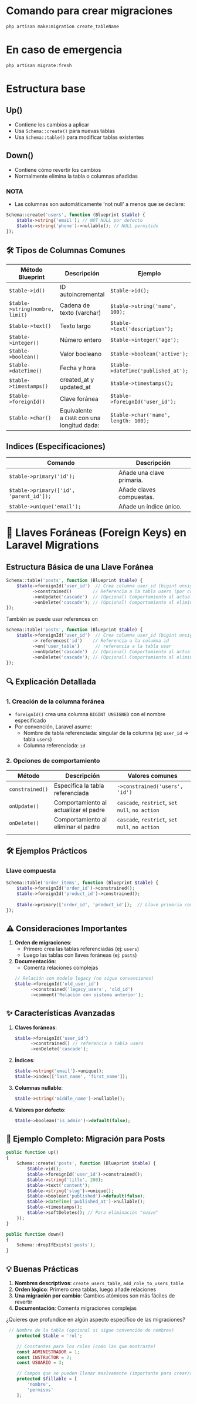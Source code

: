 # Comando para crear migraciones
```terminal
php artisan make:migration create_tableName
```

# En caso de emergencia
```terminal
php artisan migrate:fresh
```
# Estructura base
## Up()
- Contiene los cambios a aplicar
- Usa `Schema::create()` para nuevas tablas
- Usa `Schema::table()` para modificar tablas existentes
## Down()
-  Contiene cómo revertir los cambios
- Normalmente elimina la tabla o columnas añadidas


### NOTA
- Las columnas son automáticamente 'not null' a menos que se declare:
```php
Schema::create('users', function (Blueprint $table) {
    $table->string('email'); // NOT NULL por defecto
    $table->string('phone')->nullable(); // NULL permitido
});
```
## 🛠️ Tipos de Columnas Comunes

| Método Blueprint                | Descripción                                 | Ejemplo                              |
| ------------------------------- | ------------------------------------------- | ------------------------------------ |
| `$table->id()`                  | ID autoincremental                          | `$table->id();`                      |
| `$table->string(nombre, limit)` | Cadena de texto (varchar)                   | `$table->string('name', 100);`       |
| `$table->text()`                | Texto largo                                 | `$table->text('description');`       |
| `$table->integer()`             | Número entero                               | `$table->integer('age');`            |
| `$table->boolean()`             | Valor booleano                              | `$table->boolean('active');`         |
| `$table->dateTime()`            | Fecha y hora                                | `$table->dateTime('published_at');`  |
| `$table->timestamps()`          | created_at y updated_at                     | `$table->timestamps();`              |
| `$table->foreignId()`           | Clave foránea                               | `$table->foreignId('user_id');`      |
| `$table->char()`                | Equivalente a `CHAR` con una longitud dada: | `$table->char('name', length: 100);` |
## Indices (Especificaciones)

| Comando                                 | Descripción               |
| --------------------------------------- | ------------------------- |
| `$table->primary('id');`                | Añade una clave primaria. |
| `$table->primary(['id', 'parent_id']);` | Añade claves compuestas.  |
| `$table->unique('email');`              | Añade un índice único.    |
# 🔑 Llaves Foráneas (Foreign Keys) en Laravel Migrations
## Estructura Básica de una Llave Foránea

```php
Schema::table('posts', function (Blueprint $table) {
    $table->foreignId('user_id')  // Crea columna user_id (bigint unsigned)
          ->constrained()        // Referencia a la tabla users (por convención)
          ->onUpdate('cascade')  // (Opcional) Comportamiento al actualizar
          ->onDelete('cascade'); // (Opcional) Comportamiento al eliminar
});
```
También se puede usar references on
```php
Schema::table('posts', function (Blueprint $table) {
    $table->foreignId('user_id')  // Crea columna user_id (bigint unsigned)
          -> references('id')    // Referencia a la columna id
          ->on('user_table')      // referencia a la tabla user
          ->onUpdate('cascade')  // (Opcional) Comportamiento al actualizar
          ->onDelete('cascade'); // (Opcional) Comportamiento al eliminar
});
```

## 🔍 Explicación Detallada

### 1. **Creación de la columna foránea**
- `foreignId()` crea una columna `BIGINT UNSIGNED` con el nombre especificado
- Por convención, Laravel asume:
  - Nombre de tabla referenciada: singular de la columna (ej: `user_id` → tabla `users`)
  - Columna referenciada: `id`

### 2. **Opciones de comportamiento**
| Método          | Descripción                           | Valores comunes                                |
| --------------- | ------------------------------------- | ---------------------------------------------- |
| `constrained()` | Especifica la tabla referenciada      | `->constrained('users', 'id')`                 |
| `onUpdate()`    | Comportamiento al actualizar el padre | `cascade`, `restrict`, `set null`, `no action` |
| `onDelete()`    | Comportamiento al eliminar el padre   | `cascade`, `restrict`, `set null`, `no action` |
|                 |                                       |                                                |

## 🛠️ Ejemplos Prácticos

###  Llave compuesta
```php
Schema::table('order_items', function (Blueprint $table) {
    $table->foreignId('order_id')->constrained();
    $table->foreignId('product_id')->constrained();
    
    $table->primary(['order_id', 'product_id']);  // Llave primaria compuesta
});
```

## ⚠️ Consideraciones Importantes

1. **Orden de migraciones**:
   - Primero crea las tablas referenciadas (ej: `users`)
   - Luego las tablas con llaves foráneas (ej: `posts`)
2. **Documentación**:
   - Comenta relaciones complejas
   ```php
   // Relación con modelo legacy (no sigue convenciones)
   $table->foreignId('old_user_id')
         ->constrained('legacy_users', 'old_id')
         ->comment('Relación con sistema anterior');
   ```

## ✨ Características Avanzadas

1. **Claves foráneas**:
   ```php
   $table->foreignId('user_id')
         ->constrained() // referencia a tabla users
         ->onDelete('cascade');
   ```

2. **Índices**:
   ```php
   $table->string('email')->unique();
   $table->index(['last_name', 'first_name']);
   ```

3. **Columnas nullable**:
   ```php
   $table->string('middle_name')->nullable();
   ```

4. **Valores por defecto**:
   ```php
   $table->boolean('is_admin')->default(false);
   ```

## 📌 Ejemplo Completo: Migración para Posts

```php
public function up()
{
    Schema::create('posts', function (Blueprint $table) {
        $table->id();
        $table->foreignId('user_id')->constrained();
        $table->string('title', 200);
        $table->text('content');
        $table->string('slug')->unique();
        $table->boolean('published')->default(false);
        $table->dateTime('published_at')->nullable();
        $table->timestamps();
        $table->softDeletes(); // Para eliminación "suave"
    });
}

public function down()
{
    Schema::dropIfExists('posts');
}
```

## 💡 Buenas Prácticas

1. **Nombres descriptivos**: `create_users_table`, `add_role_to_users_table`
2. **Orden lógico**: Primero crea tablas, luego añade relaciones
3. **Una migración por cambio**: Cambios atómicos son más fáciles de revertir
4. **Documentación**: Comenta migraciones complejas

¿Quieres que profundice en algún aspecto específico de las migraciones?

```php
 // Nombre de la tabla (opcional si sigue convención de nombres)
    protected $table = 'rol';

    // Constantes para los roles (como las que mostraste)
    const ADMINISTRADOR = 1;
    const INSTRUCTOR = 2;
    const USUARIO = 3;

    // Campos que se pueden llenar masivamente (importante para crear/actualizar)
    protected $fillable = [
        'nombre',
        'permisos'
    ];
```